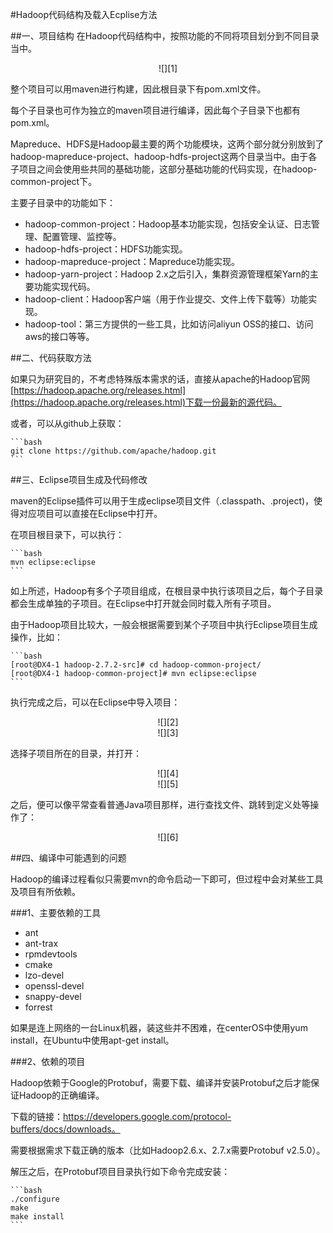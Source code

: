 #Hadoop代码结构及载入Ecplise方法

##一、项目结构
在Hadoop代码结构中，按照功能的不同将项目划分到不同目录当中。

<center>![][1]</center>

整个项目可以用maven进行构建，因此根目录下有pom.xml文件。

每个子目录也可作为独立的maven项目进行编译，因此每个子目录下也都有pom.xml。

Mapreduce、HDFS是Hadoop最主要的两个功能模块，这两个部分就分别放到了hadoop-mapreduce-project、hadoop-hdfs-project这两个目录当中。由于各子项目之间会使用些共同的基础功能，这部分基础功能的代码实现，在hadoop-common-project下。

主要子目录中的功能如下：

- hadoop-common-project：Hadoop基本功能实现，包括安全认证、日志管理、配置管理、监控等。
- hadoop-hdfs-project：HDFS功能实现。
- hadoop-mapreduce-project：Mapreduce功能实现。
- hadoop-yarn-project：Hadoop 2.x之后引入，集群资源管理框架Yarn的主要功能实现代码。
- hadoop-client：Hadoop客户端（用于作业提交、文件上传下载等）功能实现。
- hadoop-tool：第三方提供的一些工具，比如访问aliyun OSS的接口、访问aws的接口等等。

##二、代码获取方法

如果只为研究目的，不考虑特殊版本需求的话，直接从apache的Hadoop官网[https://hadoop.apache.org/releases.html](https://hadoop.apache.org/releases.html)下载一份最新的源代码。

或者，可以从github上获取：

	```bash
    git clone https://github.com/apache/hadoop.git
	```

##三、Eclipse项目生成及代码修改

maven的Eclipse插件可以用于生成eclipse项目文件（.classpath、.project)，使得对应项目可以直接在Eclipse中打开。

在项目根目录下，可以执行：

	```bash
    mvn eclipse:eclipse
	```

如上所述，Hadoop有多个子项目组成，在根目录中执行该项目之后，每个子目录都会生成单独的子项目。在Eclipse中打开就会同时载入所有子项目。

由于Hadoop项目比较大，一般会根据需要到某个子项目中执行Eclipse项目生成操作，比如：

	```bash
    [root@DX4-1 hadoop-2.7.2-src]# cd hadoop-common-project/
    [root@DX4-1 hadoop-common-project]# mvn eclipse:eclipse
	```

执行完成之后，可以在Eclipse中导入项目：

<center>![][2]</center>

<center>![][3]</center>

选择子项目所在的目录，并打开：
<center>![][4]</center>

<center>![][5]</center>

之后，便可以像平常查看普通Java项目那样，进行查找文件、跳转到定义处等操作了：

<center>![][6]</center>

##四、编译中可能遇到的问题

Hadoop的编译过程看似只需要mvn的命令启动一下即可，但过程中会对某些工具及项目有所依赖。

###1、主要依赖的工具
- ant
- ant-trax
- rpmdevtools
- cmake
- lzo-devel
- openssl-devel
- snappy-devel
- forrest

如果是连上网络的一台Linux机器，装这些并不困难，在centerOS中使用yum install，在Ubuntu中使用apt-get install。

###2、依赖的项目

Hadoop依赖于Google的Protobuf，需要下载、编译并安装Protobuf之后才能保证Hadoop的正确编译。

下载的链接：https://developers.google.com/protocol-buffers/docs/downloads。

需要根据需求下载正确的版本（比如Hadoop2.6.x、2.7.x需要Protobuf v2.5.0）。

解压之后，在Protobuf项目目录执行如下命令完成安装：

	```bash
    ./configure
    make
    make install
	```

[1]: resources/sourcestr.png
[2]: resources/eclipseimport.png
[3]: resources/eclipseimport2.png
[4]: resources/eclipseimport3.png
[5]: resources/eclipseimport4.png
[6]: resources/sourcenavicate.png